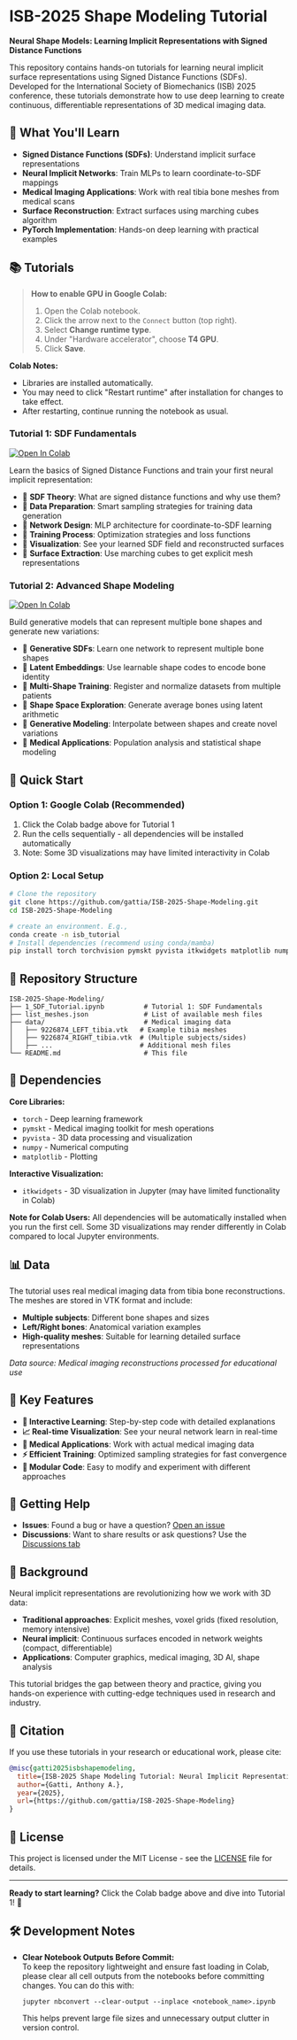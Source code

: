 # ISB-2025 Shape Modeling Tutorial

**Neural Shape Models: Learning Implicit Representations with Signed Distance Functions**

This repository contains hands-on tutorials for learning neural implicit surface representations using Signed Distance Functions (SDFs). Developed for the International Society of Biomechanics (ISB) 2025 conference, these tutorials demonstrate how to use deep learning to create continuous, differentiable representations of 3D medical imaging data.

## 🎯 What You'll Learn

- **Signed Distance Functions (SDFs)**: Understand implicit surface representations
- **Neural Implicit Networks**: Train MLPs to learn coordinate-to-SDF mappings  
- **Medical Imaging Applications**: Work with real tibia bone meshes from medical scans
- **Surface Reconstruction**: Extract surfaces using marching cubes algorithm
- **PyTorch Implementation**: Hands-on deep learning with practical examples

## 📚 Tutorials

> **How to enable GPU in Google Colab:**
>
> 1. Open the Colab notebook.
> 2. Click the arrow next to the `Connect` button (top right).
> 3. Select **Change runtime type**.
> 4. Under "Hardware accelerator", choose **T4 GPU**.
> 5. Click **Save**.

**Colab Notes:**
- Libraries are installed automatically.
- You may need to click "Restart runtime" after installation for changes to take effect.
- After restarting, continue running the notebook as usual.

### Tutorial 1: SDF Fundamentals
[![Open In Colab](https://colab.research.google.com/assets/colab-badge.svg)](https://colab.research.google.com/github/gattia/ISB-2025-Shape-Modeling/blob/main/1_SDF_Tutorial.ipynb)

Learn the basics of Signed Distance Functions and train your first neural implicit representation:

- 🔹 **SDF Theory**: What are signed distance functions and why use them?
- 🔹 **Data Preparation**: Smart sampling strategies for training data generation  
- 🔹 **Network Design**: MLP architecture for coordinate-to-SDF learning
- 🔹 **Training Process**: Optimization strategies and loss functions
- 🔹 **Visualization**: See your learned SDF field and reconstructed surfaces
- 🔹 **Surface Extraction**: Use marching cubes to get explicit mesh representations

### Tutorial 2: Advanced Shape Modeling
[![Open In Colab](https://colab.research.google.com/assets/colab-badge.svg)](https://colab.research.google.com/github/gattia/ISB-2025-Shape-Modeling/blob/main/2_Generative_SDF_Tutorial.ipynb)

Build generative models that can represent multiple bone shapes and generate new variations:

- 🔹 **Generative SDFs**: Learn one network to represent multiple bone shapes
- 🔹 **Latent Embeddings**: Use learnable shape codes to encode bone identity  
- 🔹 **Multi-Shape Training**: Register and normalize datasets from multiple patients
- 🔹 **Shape Space Exploration**: Generate average bones using latent arithmetic
- 🔹 **Generative Modeling**: Interpolate between shapes and create novel variations
- 🔹 **Medical Applications**: Population analysis and statistical shape modeling

## 🚀 Quick Start

### Option 1: Google Colab (Recommended)
1. Click the Colab badge above for Tutorial 1
2. Run the cells sequentially - all dependencies will be installed automatically
3. Note: Some 3D visualizations may have limited interactivity in Colab

### Option 2: Local Setup
```bash
# Clone the repository
git clone https://github.com/gattia/ISB-2025-Shape-Modeling.git
cd ISB-2025-Shape-Modeling

# create an environment. E.g., 
conda create -n isb_tutorial
# Install dependencies (recommend using conda/mamba)
pip install torch torchvision pymskt pyvista itkwidgets matplotlib numpy jupyter

```

## 📁 Repository Structure

```
ISB-2025-Shape-Modeling/
├── 1_SDF_Tutorial.ipynb          # Tutorial 1: SDF Fundamentals  
├── list_meshes.json              # List of available mesh files
├── data/                         # Medical imaging data
│   ├── 9226874_LEFT_tibia.vtk   # Example tibia meshes
│   ├── 9226874_RIGHT_tibia.vtk  # (Multiple subjects/sides)
│   ├── ...                      # Additional mesh files
└── README.md                     # This file
```

## 🔧 Dependencies

**Core Libraries:**
- `torch` - Deep learning framework
- `pymskt` - Medical imaging toolkit for mesh operations  
- `pyvista` - 3D data processing and visualization
- `numpy` - Numerical computing
- `matplotlib` - Plotting

**Interactive Visualization:**
- `itkwidgets` - 3D visualization in Jupyter (may have limited functionality in Colab)

**Note for Colab Users:** All dependencies will be automatically installed when you run the first cell. Some 3D visualizations may render differently in Colab compared to local Jupyter environments.

## 📊 Data

The tutorial uses real medical imaging data from tibia bone reconstructions. The meshes are stored in VTK format and include:

- **Multiple subjects**: Different bone shapes and sizes
- **Left/Right bones**: Anatomical variation examples  
- **High-quality meshes**: Suitable for learning detailed surface representations

*Data source: Medical imaging reconstructions processed for educational use*

## 🎨 Key Features

- **🔄 Interactive Learning**: Step-by-step code with detailed explanations
- **📈 Real-time Visualization**: See your neural network learn in real-time
- **🏥 Medical Applications**: Work with actual medical imaging data
- **⚡ Efficient Training**: Optimized sampling strategies for fast convergence
- **🔧 Modular Code**: Easy to modify and experiment with different approaches

## 🤝 Getting Help

- **Issues**: Found a bug or have a question? [Open an issue](https://github.com/gattia/ISB-2025-Shape-Modeling/issues)
- **Discussions**: Want to share results or ask questions? Use the [Discussions tab](https://github.com/gattia/ISB-2025-Shape-Modeling/discussions)

## 📖 Background

Neural implicit representations are revolutionizing how we work with 3D data:

- **Traditional approaches**: Explicit meshes, voxel grids (fixed resolution, memory intensive)
- **Neural implicit**: Continuous surfaces encoded in network weights (compact, differentiable)
- **Applications**: Computer graphics, medical imaging, 3D AI, shape analysis

This tutorial bridges the gap between theory and practice, giving you hands-on experience with cutting-edge techniques used in research and industry.

## 📄 Citation

If you use these tutorials in your research or educational work, please cite:

```bibtex
@misc{gatti2025isbshapemodeling,
  title={ISB-2025 Shape Modeling Tutorial: Neural Implicit Representations with SDFs},
  author={Gatti, Anthony A.},
  year={2025},
  url={https://github.com/gattia/ISB-2025-Shape-Modeling}
}
```

## 📜 License

This project is licensed under the MIT License - see the [LICENSE](LICENSE) file for details.

---

**Ready to start learning?** Click the Colab badge above and dive into Tutorial 1! 🚀 


## 🛠️ Development Notes

- **Clear Notebook Outputs Before Commit:**  
  To keep the repository lightweight and ensure fast loading in Colab, please clear all cell outputs from the notebooks before committing changes. You can do this with:
  ```
  jupyter nbconvert --clear-output --inplace <notebook_name>.ipynb
  ```
  This helps prevent large file sizes and unnecessary output clutter in version control.
